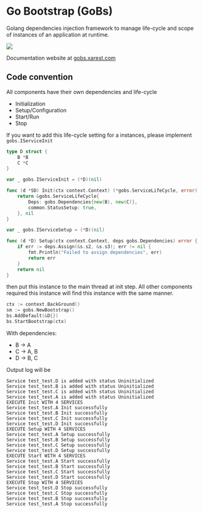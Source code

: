 # Go Bootstrap (GoBs)
Golang dependencies injection framework to manage life-cycle and scope of instances of an application at runtime.

![](gobs-run-13-instances-async.gif)

Documentation website at [gobs.xarest.com](https://gobs.xarest.com)

## Code convention
All components have their own dependencies and life-cycle
- Initialization
- Setup/Configuration
- Start/Run
- Stop

If you want to add this life-cycle setting for a instances, please implement `gobs.IServiceInit`
```go
type D struct {
	B *B
	C *C
}

var _ gobs.IServiceInit = (*D)(nil)

func (d *SD) Init(ctx context.Context) (*gobs.ServiceLifeCycle, error) {
	return &gobs.ServiceLifeCycle{
		Deps: gobs.Dependencies{new(B), new(C)},
		common.StatusSetup: true,
	}, nil
}

var _ gobs.IServiceSetup = (*D)(nil)

func (d *D) Setup(ctx context.Context, deps gobs.Dependencies) error {
	if err := deps.Assign(&s.s2, &s.s3); err != nil {
		fmt.Println("Failed to assign dependencies", err)
		return err
	}
	return nil
}

```
then put this instance to the main thread at init step. All other components required this instance will find this instance with the same manner.
```go
ctx := context.BackGround()
sm := gobs.NewBootstrap()
bs.AddDefault(&D{})
bs.StartBootstrap(ctx)
```
With dependencies:
- B -> A
- C -> A, B
- D -> B, C

Output log will be
```
Service test_test.D is added with status Uninitialized
Service test_test.B is added with status Uninitialized
Service test_test.C is added with status Uninitialized
Service test_test.A is added with status Uninitialized
EXECUTE Init WITH 4 SERVICES
Service test_test.A Init successfully
Service test_test.B Init successfully
Service test_test.C Init successfully
Service test_test.D Init successfully
EXECUTE Setup WITH 4 SERVICES
Service test_test.A Setup successfully
Service test_test.B Setup successfully
Service test_test.C Setup successfully
Service test_test.D Setup successfully
EXECUTE Start WITH 4 SERVICES
Service test_test.A Start successfully
Service test_test.B Start successfully
Service test_test.C Start successfully
Service test_test.D Start successfully
EXECUTE Stop WITH 4 SERVICES
Service test_test.D Stop successfully
Service test_test.C Stop successfully
Service test_test.B Stop successfully
Service test_test.A Stop successfully
```

